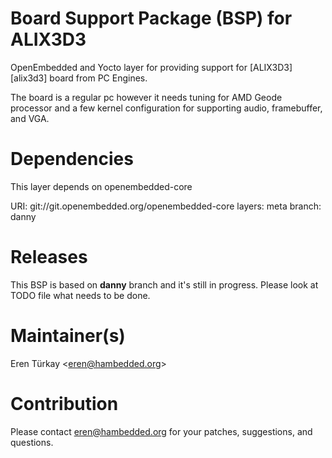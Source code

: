 Board Support Package (BSP) for ALIX3D3
=======================================
OpenEmbedded and Yocto layer for providing support for
[ALIX3D3][alix3d3] board from PC Engines.

The board is a regular pc however it needs tuning for AMD Geode
processor and a few kernel configuration for supporting audio,
framebuffer, and VGA.

Dependencies
============
This layer depends on openembedded-core

URI: git://git.openembedded.org/openembedded-core
layers: meta
branch: danny

Releases
========
This BSP is based on **danny** branch and it's still in progress. Please
look at TODO file what needs to be done.

Maintainer(s)
=============
Eren Türkay &lt;eren@hambedded.org&gt;

Contribution
============
Please contact eren@hambedded.org for your patches, suggestions, and
questions.
